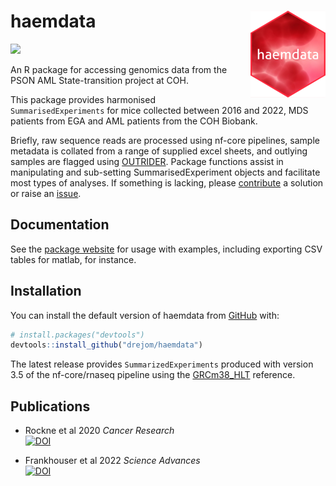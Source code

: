 
<!-- README.md is generated from README.Rmd. Please edit that file -->

# haemdata <img src='man/figures/logo.png' align="right" height="139" />
<!-- [![R-CMD-check](https://github.com/drejom/haemdata/workflows/R-CMD-check/badge.svg)](https://github.com/drejom/haemdata/actions)  -->

<!-- badges: start -->
![](https://img.shields.io/badge/code-unstable-red) <br>
<!-- badges: end -->
An R package for accessing genomics data from the PSON AML State-transition project at COH.

This package provides harmonised `SummarisedExperiments` for mice collected between 2016 and 2022, MDS patients from EGA and AML patients from the COH Biobank.

Briefly, raw sequence reads are processed using nf-core pipelines, sample metadata is collated from a range of supplied excel sheets, and outlying samples are flagged using [OUTRIDER](https://doi.org/10.1016/j.ajhg.2018.10.025). Package functions assist in manipulating and sub-setting SummarisedExperiment objects and facilitate most types of analyses. If something is lacking, please [contribute](http://cgt.coh.org/haemdata/CONTRIBUTING.html) a solution or raise an [issue](https://github.com/drejom/haemdata/issues).

## Documentation

See the [package website](http://cgt.coh.org/haemdata) for usage with examples, including exporting CSV tables for matlab, for instance. 

## Installation

You can install the default version of haemdata from [GitHub](https://github.com/) with:

``` r
# install.packages("devtools")
devtools::install_github("drejom/haemdata")
```

The latest release provides `SummarizedExperiments` produced with version 3.5 of the nf-core/rnaseq pipeline using the [GRCm38_HLT](articles/genomes.html) reference. 

## Publications

* Rockne et al 2020 *Cancer Research* <br>[![DOI](https://zenodo.org/badge/DOI/10.1158/0008-5472.CAN-20-0354.svg)](https://doi.org/10.1158/0008-5472.CAN-20-0354)

* Frankhouser et al 2022 *Science Advances* <br>[![DOI](https://zenodo.org/badge/DOI/10.1126/sciadv.abj1664.svg)](https://doi.org/10.1126/sciadv.abj1664)
